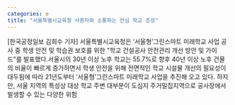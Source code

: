 ```yaml
---
categories: e
title: "서울특별시교육청 사용자와 소통하는 안심 학교 조성"
---
```

[한국공정일보 김희수 기자] 서울특별시교육청은 ‘서울형’그린스마트 미래학교 사업 공사 중 학생 안전 및 학습권 보호를 위한 "학교 건설공사 안전관리 개선 방안 및 가이드"를 발표했다.서울시의 30년 이상 노후 학교는 55.7%로 향후 40년 이상 노후 건물의 비율이 빠르게 증가하면서 학생 안전을 위해 전면적인 학교 시설물 개선의 필요성이 대두됨에 따라 21년도부터 ‘서울형’그린스마트 미래학교 사업을 추진해 오고 있다. 하지만, 서울 지역의 특성상 대상 학교 주변 대부분이 도심지 주거밀집지역으로 공사장에서 발생할 수 있는 다양한 위험